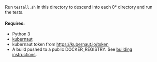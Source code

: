 Run `testall.sh` in this directory to descend into each 0* directory and run the tests.

#### Requires:
* Python 3
* [kubernaut](https://github.com/datawire/kubernaut#installation)
* kubernaut token from https://kubernaut.io/token
* A build pushed to a public DOCKER_REGISTRY. See [building instructions](../BUILDING.md).
